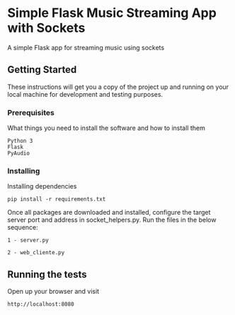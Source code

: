 # Simple Flask Music Streaming App with Sockets  

A simple Flask app for streaming music using sockets

## Getting Started

These instructions will get you a copy of the project up and running on your local machine for development and testing purposes.

### Prerequisites

What things you need to install the software and how to install them

```
Python 3
Flask
PyAudio
```

### Installing

Installing dependencies 

```
pip install -r requirements.txt
```

Once all packages are downloaded and installed, configure the target server port and address in socket_helpers.py.
Run the files in the below sequence:

```
1 - server.py

2 - web_cliente.py
```

## Running the tests

Open up your browser and visit
```
http://localhost:8080
```
